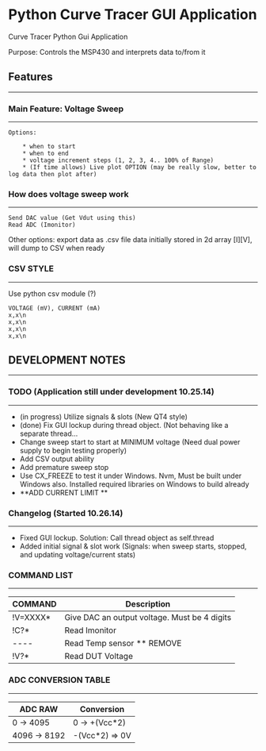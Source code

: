 Python Curve Tracer GUI Application
===================================

Curve Tracer Python Gui Application

Purpose: Controls the MSP430 and interprets data to/from it


## Features
-----------

### Main Feature: Voltage Sweep
-------------------------------

    Options: 

        * when to start
        * when to end
        * voltage increment steps (1, 2, 3, 4.. 100% of Range)
        * (If time allows) Live plot OPTION (may be really slow, better to log data then plot after)

### How does voltage sweep work
-------------------------------

    Send DAC value (Get Vdut using this)
    Read ADC (Imonitor)

Other options:
    export data as .csv file
    data initially stored in 2d array [I][V], will dump to CSV when ready

### CSV STYLE
-------------

Use python csv module (?)

    VOLTAGE (mV), CURRENT (mA)
    x,x\n
    x,x\n
    x,x\n
    x,x\n


## DEVELOPMENT NOTES
--------------------

### TODO (Application still under development 10.25.14)
-------------------------------------------------------

* (in progress) Utilize signals & slots (New QT4 style)
* (done) Fix GUI lockup during thread object. (Not behaving like a separate thread...
* Change sweep start to start at MINIMUM voltage (Need dual power supply to begin testing properly)
* Add CSV output ability
* Add premature sweep stop
* Use CX_FREEZE to test it under Windows. Nvm, Must be built under Windows also. Installed required libraries on Windows to build already
* **ADD CURRENT LIMIT **

### Changelog (Started 10.26.14)
--------------------------------

* Fixed GUI lockup. Solution: Call thread object as self.thread
* Added initial signal & slot work (Signals: when sweep starts, stopped, and updating voltage/current stats)
 


### COMMAND LIST
----------------

| COMMAND   | Description                                  |
| --------- | -------------------------------------------- |
| !V=XXXX\* | Give DAC an output voltage. Must be 4 digits |
| !C?\*     | Read Imonitor                                |
| ----      | Read Temp sensor ** REMOVE                   |
| !V?\*     | Read DUT Voltage                             |


### ADC CONVERSION TABLE
------------------------
| ADC RAW       | Conversion           |
| ------------- | -------------------- |
| 0 -> 4095     | 0 -> +(Vcc\*2)       |
| 4096 -> 8192  | -(Vcc\*2) => 0V      |


